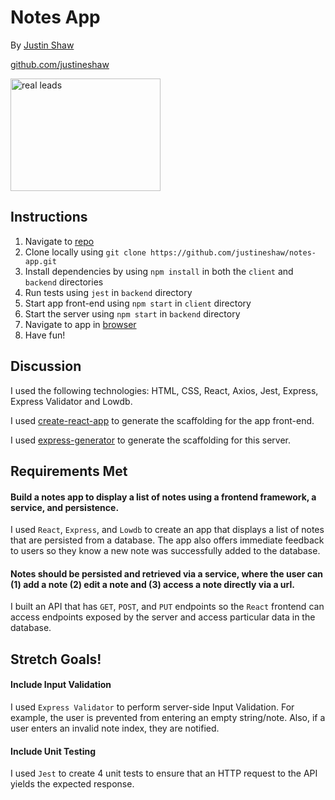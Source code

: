 # Notes App

By [Justin Shaw](mailto:easyworkemail@gmail.com)

[github.com/justineshaw](https://github.com/justineshaw)

<a href="https://www.youtube.com/watch?v=9XuHW5r782c&feature=youtu.be" target="_blank"><img src="http://img.youtube.com/vi/9XuHW5r782c/0.jpg" alt="real leads" width="240" height="180"/></a>

## Instructions

1. Navigate to [repo](https://github.com/justineshaw/notes-app)
2. Clone locally using
   `git clone https://github.com/justineshaw/notes-app.git`
3. Install dependencies by using `npm install` in both the `client` and `backend` directories
4. Run tests using `jest` in `backend` directory
5. Start app front-end using `npm start` in `client` directory
6. Start the server using `npm start` in `backend` directory
7. Navigate to app in [browser](http://localhost:3000/)
8. Have fun!

## Discussion

I used the following technologies: HTML, CSS, React, Axios, Jest, 
Express, Express Validator and Lowdb.

I used [create-react-app](https://github.com/facebook/create-react-app) 
to generate the scaffolding for the app front-end.

I used [express-generator](https://www.npmjs.com/package/express) 
to generate the scaffolding for this server.

## Requirements Met

#### Build a notes app to display a list of notes using a frontend framework, a service, and persistence.

I used `React`, `Express`, and `Lowdb` to create an app that displays a list of notes that are persisted from a database. The app also offers immediate feedback to users so they know a new note was successfully added to the database.

#### Notes should be persisted and retrieved via a service, where the user can (1) add a note (2) edit a note and (3) access a note directly via a url.

I built an API that has `GET`, `POST`, and `PUT` endpoints so the `React` frontend can access endpoints exposed by the server and access particular data in the database.

## Stretch Goals!

#### Include Input Validation

I used `Express Validator` to perform server-side Input Validation. For example, the user is prevented from entering an empty string/note. Also, if a user enters an invalid note index, they are notified.

#### Include Unit Testing

I used `Jest` to create 4 unit tests to ensure that an HTTP request to the API yields the expected response.
